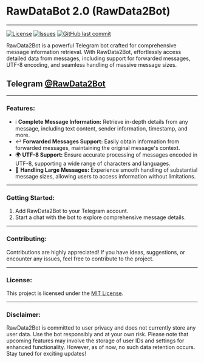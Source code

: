 # RawDataBot 2.0 (RawData2Bot)

---

[![License][license-badge]][license]
[![Issues][issues-badge]][issues]
[![GitHub last commit][last-commit-badge]]()

RawData2Bot is a powerful Telegram bot crafted for comprehensive message information retrieval. With RawData2Bot,
effortlessly access detailed data from messages, including support for forwarded messages, UTF-8 encoding, and seamless
handling of massive message sizes.

## Telegram [@RawData2Bot](https://t.me/RawData2Bot)

---

### Features:

- ℹ️ **Complete Message Information:** Retrieve in-depth details from any message, including text content, sender
  information, timestamp, and more.
- ↩️ **Forwarded Messages Support:** Easily obtain information from forwarded messages, maintaining the original
  message's context.
- 🌍 **UTF-8 Support:** Ensure accurate processing of messages encoded in UTF-8, supporting a wide range of characters
  and languages.
- 💪 **Handling Large Messages:** Experience smooth handling of substantial message sizes, allowing users to access
  information without limitations.

---

### Getting Started:

1. Add RawData2Bot to your Telegram account.
2. Start a chat with the bot to explore comprehensive message details.

---

### Contributing:

Contributions are highly appreciated! If you have ideas, suggestions, or encounter any issues, feel free to contribute
to the project.

---

### License:

This project is licensed under the [MIT License](LICENSE.txt).

---

### Disclaimer:

RawData2Bot is committed to user privacy and does not currently store any user data. Use the bot responsibly and at your
own risk. Please note that upcoming features may involve the storage of user IDs and settings for enhanced
functionality. However, as of now, no such data retention occurs. Stay tuned for exciting updates!


[code-quality-badge]: https://img.shields.io/scrutinizer/g/alexgoryushkin/RawData2Bot.svg

[code-quality]: https://scrutinizer-ci.com/g/alexgoryushkin/RawData2Bot/?branch=master "Code quality on Scrutinizer"

[license-badge]: https://img.shields.io/badge/License-MIT-brightgreen.svg

[license]: https://github.com/alexgoryushkin/RawData2Bot/blob/master/LICENSE.txt "License"

[issues-badge]: https://img.shields.io/github/issues-raw/alexgoryushkin/RawData2Bot.svg?maxAge=25000

[issues]: https://github.com/alexgoryushkin/RawData2Bot/issues "Issues"

[last-commit-badge]: https://img.shields.io/github/last-commit/alexgoryushkin/RawData2Bot.svg?style=flat
